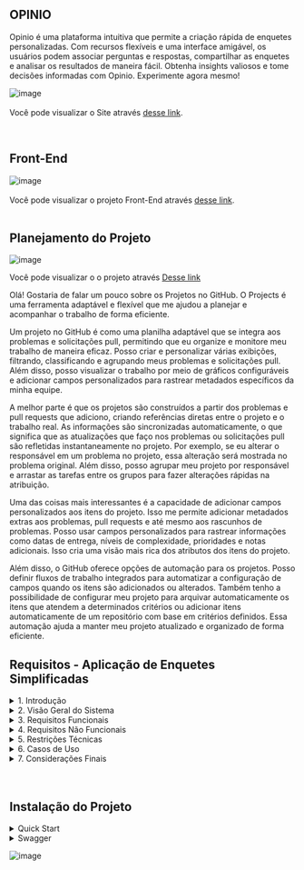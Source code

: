 ## OPINIO

Opinio é uma plataforma intuitiva que permite a criação rápida de enquetes personalizadas. Com recursos flexíveis e uma interface amigável, os usuários podem associar perguntas e respostas, compartilhar as enquetes e analisar os resultados de maneira fácil. Obtenha insights valiosos e tome decisões informadas com Opinio. Experimente agora mesmo!


![image](https://github.com/Evandromck/opinio/assets/64655153/1c8a5e55-890d-4021-aae1-cb1d5ad84c12)
<br/>
<br/>
Você pode visualizar o Site através [desse link](https://opinio-front-end.vercel.app).
<br/>

<br/>

## Front-End
![image](https://github.com/Evandromck/opinio/assets/64655153/3a1a3e50-229e-40e7-8a3f-f5cfc8989382)
<br/>
<br/>
Você pode visualizar o projeto Front-End através [desse link](https://github.com/Evandromck/opinio-front-end).
<br/>
<br/>


## Planejamento do Projeto







![image](https://github.com/Evandromck/opinio/assets/64655153/a113d4d7-ec5f-423e-900b-df5c7ae58a89)

Você pode visualizar o o projeto através [Desse link](https://github.com/Evandromck/opinio/assets/64655153/accbb4eb-80d6-49b8-9116-273f4469b0d7)



Olá! Gostaria de falar um pouco sobre os Projetos no GitHub. O Projects é uma ferramenta adaptável e flexível que me ajudou a planejar e acompanhar o trabalho de forma eficiente.

Um projeto no GitHub é como uma planilha adaptável que se integra aos problemas e solicitações pull, permitindo que eu organize e monitore meu trabalho de maneira eficaz. Posso criar e personalizar várias exibições, filtrando, classificando e agrupando meus problemas e solicitações pull. Além disso, posso visualizar o trabalho por meio de gráficos configuráveis ​​e adicionar campos personalizados para rastrear metadados específicos da minha equipe.

A melhor parte é que os projetos são construídos a partir dos problemas e pull requests que adiciono, criando referências diretas entre o projeto e o trabalho real. As informações são sincronizadas automaticamente, o que significa que as atualizações que faço nos problemas ou solicitações pull são refletidas instantaneamente no projeto. Por exemplo, se eu alterar o responsável em um problema no projeto, essa alteração será mostrada no problema original. Além disso, posso agrupar meu projeto por responsável e arrastar as tarefas entre os grupos para fazer alterações rápidas na atribuição.

Uma das coisas mais interessantes é a capacidade de adicionar campos personalizados aos itens do projeto. Isso me permite adicionar metadados extras aos problemas, pull requests e até mesmo aos rascunhos de problemas. Posso usar campos personalizados para rastrear informações como datas de entrega, níveis de complexidade, prioridades e notas adicionais. Isso cria uma visão mais rica dos atributos dos itens do projeto.

Além disso, o GitHub oferece opções de automação para os projetos. Posso definir fluxos de trabalho integrados para automatizar a configuração de campos quando os itens são adicionados ou alterados. Também tenho a possibilidade de configurar meu projeto para arquivar automaticamente os itens que atendem a determinados critérios ou adicionar itens automaticamente de um repositório com base em critérios definidos. Essa automação ajuda a manter meu projeto atualizado e organizado de forma eficiente.


## Requisitos - Aplicação de Enquetes Simplificadas

<details>
<summary>1. Introdução</summary>

<br/>

-   1.1 Objetivo
     -   Criar uma aplicação de enquetes onde os usuários possam criar suas próprias enquetes e associar perguntas e respostas.
-   1.2 Escopo
     -   Desenvolver uma aplicação que permita aos usuários criar, editar, excluir e compartilhar enquetes, associando perguntas e respostas.
-   1.3 Definições, acrônimos e abreviações
     -   Definir os termos, acrônimos e abreviações utilizados ao longo da documentação, a fim de facilitar a compreensão do projeto e evitar ambiguidades.
</details>



<details>
<summary>2. Visão Geral do Sistema</summary>

<br/>

-   2.1 Descrição do Sistema
     -   Fornecer uma descrição concisa do sistema de enquetes simplificadas, destacando sua finalidade, principais características e funcionalidades.
-   2.2 Funcionalidades Principais
     -   Destacar de forma resumida as principais funcionalidades da aplicação de enquetes simplificadas, como criar enquetes, associar perguntas e respostas, compartilhar enquetes, responder a enquetes e visualizar resultados.
-   2.3 Público-alvo
     -   Identificar de forma sucinta o público-alvo da aplicação de enquetes simplificadas, como usuários em geral, profissionais de pesquisa, equipes de marketing, entre outros.
-   2.4 Plataformas Suportadas
     -   Enumerar de maneira concisa as plataformas nas quais a aplicação de enquetes simplificadas será suportada, como web, dispositivos móveis (iOS e Android) e possíveis sistemas operacionais compatíveis. 
</details>



<details>
<summary>3. Requisitos Funcionais</summary>

<br/>

-   3.1 Registro de Usuário
     -   Implementar um processo de registro de usuário que permita aos usuários criar uma conta na aplicação, fornecendo informações básicas, como nome, e-mail e senha.
-   3.2 Criação de Enquete
     -   Permitir que os usuários criem suas próprias enquetes, fornecendo um formulário onde eles possam inserir o título da enquete, as perguntas e as opções de resposta.
-   3.3 Associação de Perguntas e Respostas
     -   Possibilitar que os usuários associem perguntas às enquetes criadas e forneçam opções de resposta para cada pergunta.
-   3.4 Edição de Enquete
     -   Permitir que os usuários editem as enquetes que criaram, possibilitando a modificação do título, das perguntas e das opções de resposta.  
-   3.5 Exclusão de Enquete
     -   Dar aos usuários a opção de excluir as enquetes que criaram, removendo-as permanentemente do sistema. 
-   3.6 Compartilhamento de Enquete
     -   Facilitar o compartilhamento das enquetes com outras pessoas, permitindo que os usuários gerem links ou compartilhem nas redes sociais.     
-   3.7 Resposta às Enquetes
     -   Permitir que os usuários respondam às enquetes criadas por outros usuários, selecionando as opções de resposta disponíveis. 
-   3.8 Visualização de Resultados
     -   Apresentar aos usuários os resultados das enquetes, exibindo estatísticas e gráficos que mostram a distribuição das respostas. 
</details>


<details>
<summary>4. Requisitos Não Funcionais</summary>

<br/>

-   4.1 Interface de Usuário
     -   Desenvolver uma interface de usuário intuitiva e amigável que permita aos usuários interagirem facilmente com a aplicação de enquetes.
-   4.2 Segurança
     -   Implementar medidas de segurança para proteger os dados dos usuários, como autenticação de usuários, criptografia de dados sensíveis e prevenção de ataques.
-   4.3 Desempenho
     -   Garantir que a aplicação de enquetes tenha um bom desempenho, com tempos de resposta rápidos e capacidade de lidar com um grande número de usuários simultaneamente.
-   4.4 Disponibilidade
     -   Assegurar que a aplicação de enquetes esteja disponível e acessível aos usuários de forma contínua, com um mínimo de tempo de inatividade planejado. 
-   4.5 Manutenibilidade
     -   Desenvolver a aplicação de enquetes de forma modular e bem documentada, facilitando a manutenção e o suporte contínuo. 
-   4.6 Internacionalização
     -   Permitir que a aplicação de enquetes seja facilmente adaptável para suportar diferentes idiomas e localizações, atendendo a um público global.    

</details>


<details>
<summary>5. Restrições Técnicas</summary>

<br/>

-   5.1 Tecnologias Utilizadas
     -   Definir as principais tecnologias a serem utilizadas no desenvolvimento da aplicação de enquetes, como NestJS, TypeORM, ReactJS, PostgreSQL, Swagger, Material-UI, entre outras.
-   5.2 Integrações Externas
     -   Identificar as integrações externas necessárias para o funcionamento da aplicação de enquetes, como integração com serviços de autenticação, APIs de envio de e-mail ou compartilhamento em redes sociais.
-   5.3 Requisitos de Hardwar
     -   Especificar os requisitos mínimos de hardware necessários para executar a aplicação de enquetes, como capacidade de processamento, memória e armazenamento.
-   5.4 Requisitos de Software
     -   Listar os requisitos de software necessários para executar a aplicação de enquetes, como sistema operacional, versões específicas de navegadores, frameworks e bibliotecas.  

</details>


<details>
<summary>6. Casos de Uso</summary>

<br/>

-   6.1 Caso de Uso 1: Registro de Usuário
     -   Permitir que um usuário se registre na aplicação, fornecendo as informações necessárias, como nome, e-mail e senha.
-   6.2 Caso de Uso 2: Criação de Enquete
     -   Permitir que um usuário crie uma nova enquete, inserindo um título e adicionando perguntas e opções de resposta.
-   6.3 Caso de Uso 3: Associação de Perguntas e Respostas
     -   Possibilitar que um usuário associe perguntas às enquetes criadas e adicione opções de resposta para cada pergunta.
-   6.4 Caso de Uso 4: Edição de Enquete
     -   Permitir que um usuário edite uma enquete existente, alterando o título, adicionando ou removendo perguntas e opções de resposta.
-   6.5 Caso de Uso 5: Exclusão de Enquete 
     -   Dar ao usuário a capacidade de excluir uma enquete que ele tenha criado, removendo-a permanentemente do sistema.
-   6.6 Caso de Uso 6: Compartilhamento de Enquete
     -   Possibilitar que um usuário compartilhe uma enquete com outras pessoas, seja gerando um link de compartilhamento ou por meio de integrações com redes sociais.
-   6.7 Caso de Uso 7: Resposta às Enquetes
     -   Permitir que os usuários respondam às enquetes disponíveis, selecionando as opções de resposta desejadas.
-   6.8 Caso de Uso 8: Visualização de Resultados
     -   Apresentar aos usuários os resultados das enquetes, exibindo estatísticas e gráficos que demonstram a distribuição das respostas.     

</details>

<details>
<summary>7. Considerações Finais</summary>

<br/>

-   7.1 Riscos e Desafios
     -   Identificar os principais riscos e desafios que podem ser encontrados durante a implementação da aplicação de enquetes, como possíveis problemas de escalabilidade, dificuldades na integração com serviços externos ou desafios de segurança.
-   7.2 Melhorias Futuras
     -   Apresentar possíveis melhorias que podem ser implementadas na aplicação de enquetes no futuro, como a adição de recursos avançados de análise de dados, a integração com outras plataformas ou a personalização da interface do usuário.
-   7.3 Referências
     -   Incluir as referências utilizadas na criação da documentação da aplicação de enquetes, como documentações oficiais de tecnologias utilizadas, artigos relevantes e outras fontes de informação.  

</details>

<br/>
<br/>


## Instalação do Projeto

<details>
<summary>Quick Start</summary>

<br/>

-   You will need to have `NodeJS` and all [requirements](https://mediasoup.org/documentation/v3/mediasoup/installation/#requirements) installed, this project has been tested with Node version [16.X](https://nodejs.org/en/blog/release/v16.15.1/) and [18.X](https://nodejs.org/en/blog/release/v18.16.0).

-   Requirements install example for `Ubuntu 20.04`

```bash
# Gcc g++ make
$ apt-get update
$ apt-get install -y build-essential
# Python 3.8 and pip
$ DEBIAN_FRONTEND=noninteractive apt-get install -y tzdata
$ apt install -y software-properties-common
$ add-apt-repository ppa:deadsnakes/ppa
$ apt update
$ apt install -y python3.8 python3-pip
# NodeJS 16.X and npm
$ apt install -y curl dirmngr apt-transport-https lsb-release ca-certificates
$ curl -sL https://deb.nodesource.com/setup_16.x | bash -
$ apt-get install -y nodejs
$ npm install -g npm@latest
```

-   Start the server

```bash
# Clone this repo
$ git clone https://github.com/miroslavpejic85/mirotalksfu.git
# Go to to dir mirotalksfu
$ cd opinio
# Copy app/src/config.template.js in app/src/config.js and edit it if needed
$ cp app/src/config.template.js app/src/config.js
# Install dependencies - be patient, the first time will take a few minutes, in the meantime have a good coffee ;)
$ yarn
# Start the server
$ yarn start
# If you want to start the server on a different port than the default use an env var
$ PORT=8080 yarn start:dev
```

-   Open in browser https://localhost:8080/api or `:8080` if default port changed.

</details>

<details >
<summary>Swagger</summary>
     


# NestJS - Swagger - Documentação de Endpoint

O Swagger (_aka_ OpenApi) é uma biblioteca muito conhecida no universo backend, estando disponível para diversas linguagens e frameworks. Ela gera um site interno no seu backend que descreve, com muitos detalhes, cada endpoint e estrutura de entidades presentes na sua aplicação.

Além disso, também oferece uma interface para que a API seja testada, sem precisar de um cliente HTTP externo (_aka_ Postman, Insomnia, Thunder Client, etc) e, principalmente, com configuração ZERO!

Como de costume, o Nest resolve toda a parte chata da configuração e a gente só precisa declarar algumas linhas de código para integrar essa poderosa API.

## Instalação

- `@nestjs/swagger`
- `swagger-ui-express`

```bash
yarn add --save @nestjs/swagger swagger-ui-express
```

> Também é possível usar o Swagger no Nest com o Fastify, basta usar a lib do swagger `fastify-swagger`

## Configuração

Abra o arquivo `main.ts` e adicione o seguinte conteúdo:

`src/main.ts`

```typescript
import { NestFactory } from '@nestjs/core';
import { DocumentBuilder, SwaggerModule } from '@nestjs/swagger';
import { AppModule } from './app.module';

async function bootstrap() {
  const app = await NestFactory.create(AppModule);

  const config = new DocumentBuilder()
    .setTitle('Documentação com Swagger - Evandro Araujo')
    .setDescription(
      'O Swagger (aka OpenApi) é uma biblioteca muito conhecida no universo backend, estando disponível para diversas linguagens e frameworks. Ela gera um site interno no seu backend que descreve, com muitos detalhes, cada endpoint e estrutura de entidades presentes na sua aplicação.',
    )
    .setVersion('1.0')
    .addTag('users')
    .build();

  const document = SwaggerModule.createDocument(app, config);
  SwaggerModule.setup('api', app, document);

  await app.listen(3000);
}

bootstrap();
```

## Acessando

Execute a aplicação

```bash
yarn start:dev
```

Abra a URL no seu navegador

http://localhost:8080/api/

Pronto!

![Image](https://github.com/Evandromck/opinio/assets/64655153/607e9397-f9ca-4d84-93ea-d7adfcef7645)

## Tags

As tags servem para organizar endpoints.

Elas são declaradas no `main.ts` e utilizadas nos `controllers`.

### Vamos gerar um recurso

- `users`

```bash
nest g resource users
```

Assim que os arquivos forem gerados, basta marcar o `UsersController` com a tag `users`. Para isso, utilizamos o decorator `@ApiTags('tag')` que vem com a biblioteca `@nestjs/swagger`, da seguinte forma:

`src/users/users.controller.ts`

```typescript
@ApiTags('users')
@Controller('users')
export class UsersController {
  // Endpoints
}
```

Salve o arquivo para que o Nest recarregue a aplicação automaticamente e atualize a página do swagger.

![Image](https://github.com/Evandromck/opinio/assets/64655153/607e9397-f9ca-4d84-93ea-d7adfcef7645)

## Testando requisições

Para testar a requisições, basta clicar em cima de um dos endpoints desejados para visualizar a sua estrutura.

![Image](https://github.com/Evandromck/opinio/assets/64655153/e791f35f-3a88-421a-b143-47dcae73ecd1)

Clique no botão `Try it out` e depois em `Execute` para realizar a requisição HTTP.

![Image](https://github.com/Evandromck/opinio/assets/64655153/0d9c0c28-e7f3-4b4b-978f-69e4b1105fea)

## Detalhando um pouco melhor os endpoints

Alguns endpoints, como o `PATCH`, que atualiza uma entidade, possuem parâmetros e uma estrutura de `Body` que deve ser enviada.

Os parâmetros primitivos (`string`, `number`, etc) são identificados de forma automática pelo Swagger, entretanto, os parâmetros mais complexos (objetos customizados, etc) precisam ser detalhados.

Vamos construir a estrutura de `CreateUserDto` e detalhar cada propriedade para deixar nossa aplicação mais informativa.

`src/users/dto/create-user.dto.ts`

```typescript
export class CreateUserDto {
  name: string;

  email: string;

  password: string;
}
```

Para que o Swagger entenda as propriedade de um objeto, precisamos usar alguns `decorators`.

Para dados primitivos (`string`, `number`, etc), utilizaremos o `decorator` `@ApiProperty()`, adicionando dados de exemplo na propriedade `example` e a descrição do campo na propriedade `description`.

`src/users/dto/create-user.dto.ts`

```typescript
import { ApiProperty } from '@nestjs/swagger';

export class CreateUserDto {
  @ApiProperty({
    example: 'Evandro Araujo',
    description: `O nome será utilizado para qualquer coisa (Perfil, Home Page, etc) que precise exibir informações da pessoa conectada.`,
  })
  name: string;

  @ApiProperty({
    example: 'email@email.com',
    description: `O e-mail é necessário apra o login, mas não necessariamente precisa ser o mesmo e-mail da rede social que estiver conectada. Login sem rede social precisa de uma senha.`,
  })
  email: string;

  @ApiProperty({
    example: '123@abc',
    description: `É possível conectar com redes sociais sem uma senha, mas para login usando o e-mail diretamente é necessário informar uma senha.`,
  })
  password?: string;
}
```

Com isso, o resultado é incrível!

![Image](https://github.com/Evandromck/opinio/assets/64655153/e791f35f-3a88-421a-b143-47dcae73ecd1)






> Após fazer isso, precisamos encerrar a aplicação do Nest e executar novamente, para que o mecanismo seja ativado por completo.

E, pronto! Teremos o mesmo resultado 🚀

![Image](https://github.com/Evandromck/opinio/assets/64655153/0d9c0c28-e7f3-4b4b-978f-69e4b1105fea)

## Próximos passos

Para configurar uma documentação completa, será necessário a utilização de vários outros tipos e especificações mais detalhadas.

Para isso, consulte os seguintes links da documentação:

- Tipos e parâmetros: https://docs.nestjs.com/openapi/types-and-parameters
- Tipos mapeados: https://docs.nestjs.com/openapi/mapped-types

> Também é possível criar documentações separadas, incluindo apenas alguns `Modules` em cada documentação.
>
> Isso é útil para quando um conjunto de endpoints é interessante para uma determinada aplicação de Frontend Web, e outros endpoints são interessantes para uma aplicação de Frontend Mobile, mas que utilizam o mesmo backend.
>
> Confira a implementação em https://docs.nestjs.com/openapi/other-features


     
     
     
</details>

![image](https://github.com/Evandromck/opinio/assets/64655153/03eff4d7-7602-4d27-ab2f-f559621839f6)



